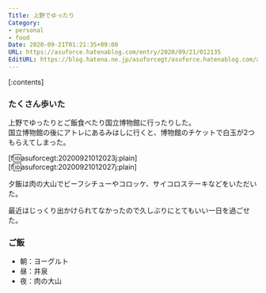 ```yaml
---
Title: 上野でゆったり
Category:
- personal
- food
Date: 2020-09-21T01:21:35+09:00
URL: https://asuforce.hatenablog.com/entry/2020/09/21/012135
EditURL: https://blog.hatena.ne.jp/asuforcegt/asuforce.hatenablog.com/atom/entry/26006613630327443
---
```


[:contents]

###  たくさん歩いた

上野でゆったりとご飯食べたり国立博物館に行ったりした。  
国立博物館の後にアトレにあるみはしに行くと、博物館のチケットで白玉が2つもらえてしまった。

[f:id:asuforcegt:20200921012023j:plain][f:id:asuforcegt:20200921012027j:plain]

夕飯は肉の大山でビーフシチューやコロッケ、サイコロステーキなどをいただいた。  

最近はじっくり出かけられてなかったので久しぶりにとてもいい一日を過ごせた。

### ご飯

- 朝：ヨーグルト
- 昼：井泉
- 夜：肉の大山
